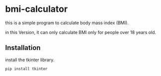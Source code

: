 # bmi-calculator

this is a simple program to calculate body mass index (BMI).

in this Version, it can only calculate BMI only for people over 18 years old.


## Installation

install the tkinter library.

```
pip install tkinter
```
